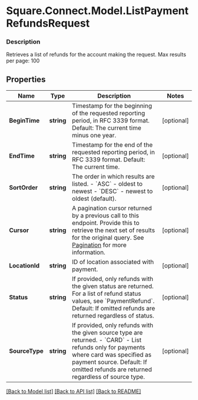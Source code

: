 # Square.Connect.Model.ListPaymentRefundsRequest

### Description

Retrieves a list of refunds for the account making the request.  Max results per page: 100

## Properties

Name | Type | Description | Notes
------------ | ------------- | ------------- | -------------
**BeginTime** | **string** | Timestamp for the beginning of the requested reporting period, in RFC 3339 format.  Default: The current time minus one year. | [optional] 
**EndTime** | **string** | Timestamp for the end of the requested reporting period, in RFC 3339 format.  Default: The current time. | [optional] 
**SortOrder** | **string** | The order in which results are listed. - &#x60;ASC&#x60; - oldest to newest - &#x60;DESC&#x60; - newest to oldest (default). | [optional] 
**Cursor** | **string** | A pagination cursor returned by a previous call to this endpoint. Provide this to retrieve the next set of results for the original query.  See [Pagination](https://developer.squareup.com/docs/basics/api101/pagination) for more information. | [optional] 
**LocationId** | **string** | ID of location associated with payment. | [optional] 
**Status** | **string** | If provided, only refunds with the given status are returned.  For a list of refund status values, see &#x60;PaymentRefund&#x60;.  Default: If omitted refunds are returned regardless of status. | [optional] 
**SourceType** | **string** | If provided, only refunds with the given source type are returned.  - &#x60;CARD&#x60; - List refunds only for payments where card was specified as payment  source.  Default: If omitted refunds are returned regardless of source type. | [optional] 



[[Back to Model list]](../README.md#documentation-for-models) [[Back to API list]](../README.md#documentation-for-api-endpoints) [[Back to README]](../README.md)

